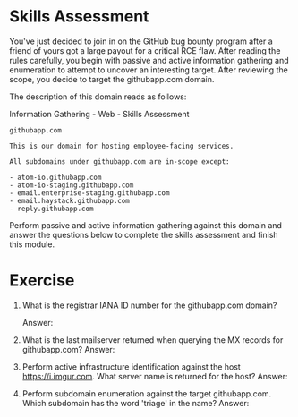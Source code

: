 # Skills Assessment

You've just decided to join in on the GitHub bug bounty program after a friend of yours got a large payout for a critical RCE flaw. After reading the rules carefully, you begin with passive and active information gathering and enumeration to attempt to uncover an interesting target. After reviewing the scope, you decide to target the githubapp.com domain.

The description of this domain reads as follows:

  Information Gathering - Web - Skills Assessment
```
githubapp.com

This is our domain for hosting employee-facing services. 

All subdomains under githubapp.com are in-scope except:

- atom-io.githubapp.com
- atom-io-staging.githubapp.com
- email.enterprise-staging.githubapp.com
- email.haystack.githubapp.com
- reply.githubapp.com
```

Perform passive and active information gathering against this domain and answer the questions below to complete the skills assessment and finish this module.

# Exercise 

1) What is the registrar IANA ID number for the githubapp.com domain?

   Answer:

2)  What is the last mailserver returned when querying the MX records for githubapp.com?
   Answer:

3) Perform active infrastructure identification against the host https://i.imgur.com. What server name is returned for the host?
   Answer:

4) Perform subdomain enumeration against the target githubapp.com. Which subdomain has the word 'triage' in the name?
   Answer: 
